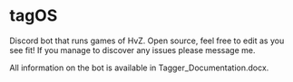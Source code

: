 # tagOS
Discord bot that runs games of HvZ. Open source, feel free to edit as you see fit! If you manage to discover any issues please message me.

All information on the bot is available in Tagger_Documentation.docx.
